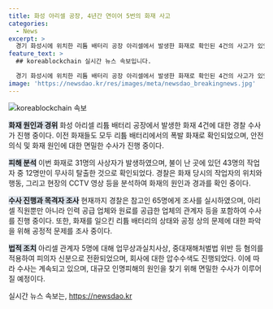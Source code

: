 ```yaml
---
title: 화성 아리셀 공장, 4년간 연이어 5번의 화재 사고
categories:
  - News
excerpt: >
  경기 화성시에 위치한 리튬 배터리 공장 아리셀에서 발생한 화재로 확인된 4건의 사고가 있었던 것으로 드러났다. 이전 4건의 화재 모두 리튬 배터리 폭발로 인한 사고였으며, 이를 통해 경찰은 공장의 안전 절차 및 대규모 인명 피해 원인을 조사 중이다. 또한, 화재 당시 작업자의 안전 유지와 관련하여도 조사가 이루어지고 있으며, 현재까지 65명의 참고인이 조사를 받았다. 해당 화재로 인해 31명이 사망했고, 이에 대해 관련자들은 업무상과실치사상 등 혐의로 경찰 수사를 받고 있다.
feature_text: >
  ## koreablockchain 실시간 뉴스 속보입니다.

  경기 화성시에 위치한 리튬 배터리 공장 아리셀에서 발생한 화재로 확인된 4건의 사고가 있었던 것으로 드러났다. 이전 4건의 화재 모두 리튬 배터리 폭발로 인한 사고였으며, 이를 통해 경찰은 공장의 안전 절차 및 대규모 인명 피해 원인을 조사 중이다. 또한, 화재 당시 작업자의 안전 유지와 관련하여도 조사가 이루어지고 있으며, 현재까지 65명의 참고인이 조사를 받았다. 해당 화재로 인해 31명이 사망했고, 이에 대해 관련자들은 업무상과실치사상 등 혐의로 경찰 수사를 받고 있다.
image: 'https://newsdao.kr/res/images/meta/newsdao_breakingnews.jpg'
---
```


<p><img src="https://newsdao.kr/res/images/meta/newsdao_breakingnews.jpg" alt="koreablockchain 속보" /></p>

<p><b><span style="background-color: #21538527;">화재 원인과 경위</span></b>
화성 아리셀 리튬 배터리 공장에서 발생한 화재 4건에 대한 경찰 수사가 진행 중이다. 이전 화재들도 모두 리튬 배터리에서의 폭발 화재로 확인되었으며, 안전의식 및 화재 원인에 대한 면밀한 수사가 진행 중이다.</p>

<p><b><span style="background-color: #21538527;">피해 분석</span></b>
이번 화재로 31명의 사상자가 발생하였으며, 불이 난 곳에 있던 43명의 작업자 중 12명만이 무사히 탈출한 것으로 확인되었다. 경찰은 화재 당시의 작업자의 위치와 행동, 그리고 현장의 CCTV 영상 등을 분석하여 화재의 원인과 경과를 확인 중이다.</p>

<p><b><span style="background-color: #21538527;">수사 진행과 목격자 조사</span></b>
현재까지 경찰은 참고인 65명에게 조사를 실시하였으며, 아리셀 직원뿐만 아니라 인력 공급 업체와 원료를 공급한 업체의 관계자 등을 포함하여 수사를 진행 중이다. 또한, 화재를 일으킨 리튬 배터리의 상태와 공정 상의 문제에 대한 파악을 위해 공정적 문제를 조사 중이다.</p>

<p><b><span style="background-color: #21538527;">법적 조치</span></b>
아리셀 관계자 5명에 대해 업무상과실치사상, 중대재해처벌법 위반 등 혐의를 적용하여 피의자 신분으로 전환되었으며, 회사에 대한 압수수색도 진행되었다. 이에 따라 수사는 계속되고 있으며, 대규모 인명피해의 원인을 찾기 위해 면밀한 수사가 이루어질 예정이다.</p>
실시간 뉴스 속보는, <a href="https://newsdao.kr" rel="dofollow">https://newsdao.kr</a>



